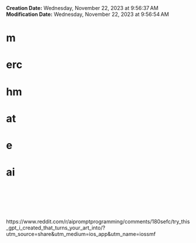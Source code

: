 <div><b>Creation Date:</b> Wednesday, November 22, 2023 at 9:56:37 AM<br></div>
<div><b>Modification Date:</b> Wednesday, November 22, 2023 at 9:56:54 AM<br></div>
<div><h1>m</h1><h1>erc</h1><h1>hm</h1><h1>at</h1><h1>e</h1><h1> </h1><h1>ai</h1><h1><br></h1></div>
<div><br></div>
<div>https://www.reddit.com/r/aipromptprogramming/comments/180sefc/try_this_gpt_i_created_that_turns_your_art_into/?utm_source=share&amputm_medium=ios_app&amputm_name=iossmf<br></div>
<div><br></div>


